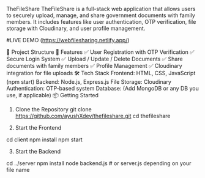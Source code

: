 TheFileShare
TheFileShare is a full-stack web application that allows users to securely upload, manage, and share government documents with family members. It includes features like user authentication, OTP verification, file storage with Cloudinary, and user profile management.

#LIVE DEMO (https://webfilesharing.netlify.app/)

📁 Project Structure
🚀 Features
✅ User Registration with OTP Verification
✅ Secure Login System
✅ Upload / Update / Delete Documents
✅ Share documents with family members
✅ Profile Management
✅ Cloudinary integration for file uploads
🛠️ Tech Stack
Frontend: HTML, CSS, JavaScript (npm start)
Backend: Node.js, Express.js
File Storage: Cloudinary
Authentication: OTP-based system
Database: (Add MongoDB or any DB you use, if applicable)
📦 Getting Started
1. Clone the Repository
git clone https://github.com/ayushXdev/thefileshare.git
cd thefileshare


2. Start the Frontend

cd client
npm install
npm start


3. Start the Backend

cd ../server
npm install
node backend.js    # or server.js depending on your file name
